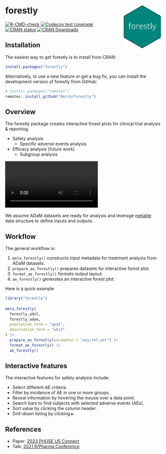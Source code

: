 # forestly <img src="man/figures/logo.png" align="right" width="120" />

<!-- badges: start -->
[![R-CMD-check](https://github.com/Merck/forestly/actions/workflows/R-CMD-check.yaml/badge.svg)](https://github.com/Merck/forestly/actions/workflows/R-CMD-check.yaml)
[![Codecov test coverage](https://codecov.io/gh/Merck/forestly/branch/main/graph/badge.svg)](https://app.codecov.io/gh/Merck/forestly?branch=main)
[![CRAN status](https://www.r-pkg.org/badges/version/forestly)](https://cran.r-project.org/package=forestly)
[![CRAN Downloads](https://cranlogs.r-pkg.org/badges/forestly)](https://cran.r-project.org/package=forestly)
<!-- badges: end -->

## Installation

The easiest way to get forestly is to install from CRAN:

```r
install.packages("forestly")
```

Alternatively, to use a new feature or get a bug fix,
you can install the development version of forestly from GitHub:

```r
# install.packages("remotes")
remotes::install_github("Merck/forestly")
```

## Overview

The forestly package creates interactive forest plots for clinical trial analysis & reporting.

- Safety analysis
  - Specific adverse events analysis
- Efficacy analysis (future work)
  - Subgroup analysis

<video src="https://github.com/Merck/forestly/assets/129398183/2a645ac6-86f3-42c8-bcba-1970da916fae" data-canonical-src="https://github.com/Merck/forestly/assets/129398183/2a645ac6-86f3-42c8-bcba-1970da916fae" controls="controls" muted="muted" class="d-block rounded-bottom-2 width-fit" style="max-height:640px;max-width:60%;">

</video>

We assume ADaM datasets are ready for analysis and
leverage [metalite](https://merck.github.io/metalite/) data structure to define
inputs and outputs.

## Workflow

The general workflow is:

1. `meta_forestly()` constructs input metadata for treatment analysis from ADaM datasets.
1. `prepare_ae_forestly()` prepares datasets for interactive forest plot.
1. `format_ae_forestly()` formats output layout.
1. `ae_forestly()` generates an interactive forest plot.

Here is a quick example

```r
library("forestly")

meta_forestly(
  forestly_adsl,
  forestly_adae,
  population_term = "apat",
  observation_term = "wk12"
) |>
  prepare_ae_forestly(parameter = "any;rel;ser") |>
  format_ae_forestly() |>
  ae_forestly()
```

## Interactive features

The interactive features for safety analysis include:

- Select different AE criteria.
- Filter by incidence of AE in one or more groups.
- Reveal information by hovering the mouse over a data point.
- Search bars to find subjects with selected adverse events (AEs).
- Sort value by clicking the column header.
- Drill-down listing by clicking $\blacktriangleright$.

## References

- Paper: [2023 PHUSE US Connect](https://phuse.s3.eu-central-1.amazonaws.com/Archive/2023/Connect/US/Florida/PAP_DV07.pdf)
- Talk: [2021 R/Pharma Conference](https://rinpharma.com/publication/rinpharma_206/)
